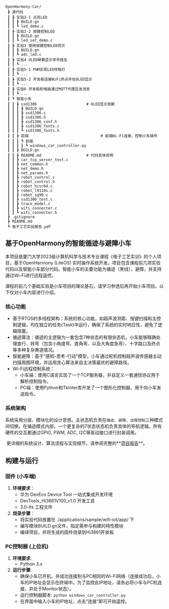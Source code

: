 ```
OpenHarmony-Car/
 ┣ 源代码
 ┃ ┣ 实验2-1 点亮LED
 ┃ ┃ ┣ BUILD.gn
 ┃ ┃ ┗ led_demo.c
 ┃ ┣ 实验2-2 按键控制LED
 ┃ ┃ ┣ BUILD.gn
 ┃ ┃ ┗ led_set_demo.c
 ┃ ┣ 实验3 使用按键控制LED亮灭
 ┃ ┃ ┣ BUILD.gn
 ┃ ┃ ┗ adc_led.c
 ┃ ┣ 实验4 OLED屏幕显示学号姓名
 ┃ ┃ ┗ ...
 ┃ ┣ 实验5-1 PWM实现LED呼吸灯
 ┃ ┃ ┗ ...
 ┃ ┣ 实验5-2 开发板连接WiFi热点并在OLED显示
 ┃ ┃ ┗ ...
 ┃ ┣ 实验6 开发板和电脑通过MQTT代理互发消息
 ┃ ┃ ┗ ...
 ┃ ┗ 智能小车
 ┃ ┃ ┣ ssd1306						# OLED显示依赖
 ┃ ┃ ┃ ┣ BUILD.gn
 ┃ ┃ ┃ ┣ ssd1306.c
 ┃ ┃ ┃ ┣ ssd1306.h
 ┃ ┃ ┃ ┣ ssd1306_conf.h
 ┃ ┃ ┃ ┣ ssd1306_fonts.c
 ┃ ┃ ┃ ┗ ssd1306_fonts.h
 ┃ ┃ ┣ 前端								 # 前端Wi-Fi连接、控制小车插件
 ┃ ┃ ┃ ┗ 前端
 ┃ ┃ ┃ ┃ ┗ windows_car_controller.py
 ┃ ┃ ┣ BUILD.gn
 ┃ ┃ ┣ README.md					# 代码具体说明
 ┃ ┃ ┣ car_tcp_server_test.c
 ┃ ┃ ┣ net_common.h
 ┃ ┃ ┣ net_demo.h
 ┃ ┃ ┣ net_params.h
 ┃ ┃ ┣ robot_control.c
 ┃ ┃ ┣ robot_control.h
 ┃ ┃ ┣ robot_hcsr04.c
 ┃ ┃ ┣ robot_l9110s.c
 ┃ ┃ ┣ robot_sg90.c
 ┃ ┃ ┣ ssd1306_test.c
 ┃ ┃ ┣ trace_model.c
 ┃ ┃ ┣ wifi_connecter.c
 ┃ ┃ ┗ wifi_connecter.h
 ┣ .gitignore
 ┣ README.md
 ┗ 电子工艺实验报告.pdf
```



## 基于OpenHarmony的智能循迹与避障小车

​	本项目是厦门大学2023级计算机科学与技术专业课程《电子工艺实训》的个人项目，基于OpenHarmony (LiteOS) 实时操作系统开发。项目包含课程前几项实验代码以及智能小车部分代码。智能小车的主要功能为循迹（黑线），避障，并支持通过Wi-Fi进行远程遥控。

​	课程的前几个基础实验是小车项目的理论基石，请学习参透后再开始小车项目。以下仅对小车内容进行介绍。

### 核心功能

- 基于RTOS的多线程架构：系统的核心功能，如超声波测距、按键扫描和主控制逻辑，均在独立的任务(Task)中运行，确保了系统的实时响应性，避免了逻辑阻塞。
- 循迹算法：循迹的主逻辑为一套包含7种状态的有限状态机，小车能够精确处理直行、转弯（包含小角度弯、直角弯、以及大角度急弯）、十字路口及终点等多种复杂赛道情况。
- 智能避障：基于“感知-思考-行动”模型，小车通过舵机控制超声波传感器主动扫描周围环境，并运用贪心算法来自主决策最优的避障路径。
- Wi-Fi远程控制系统：
  - 小车端：使用C语言实现了一个TCP服务器，并自定义一套通信协议用于解析控制指令。
  - PC端：使用Python和Tkinter库开发了一个图形化控制器，用于向小车发送指令。

### 系统架构

​	系统采用分层、模块化的设计思想。主状态机负责在`循迹`、`避障`、`远程控制`三种模式间切换。在循迹模式内部，一个更复杂的7状态状态机负责具体的导航逻辑。所有硬件的交互都通过GPIO, PWM, ADC, I2C等驱动接口进行封装调用。

​	更详细的系统设计、算法流程与实现细节，请参阅完整的**[项目报告](https://github.com/Yowe05m/OpenHarmony-car/blob/main/%E7%94%B5%E5%AD%90%E5%B7%A5%E8%89%BA%E5%AE%9E%E9%AA%8C%E6%8A%A5%E5%91%8A.pdf)**。

## 构建与运行

### 固件 (小车端)

1. **环境要求**：
   - 华为 DevEco Device Tool 一站式集成开发环境
   - DevTools_Hi3861V100_v1.0 开发工具
   - 3.0-lts 工程文件
2. **烧录步骤**：
   - 将实验代码放置在 ./applications/sample/wifi-iot/app/ 下
   - 编写模块BUILD.gn文件，指定需参与构建的特性模块
   - 编译项目，并将生成的固件烧录到Hi3861开发板

### PC控制器 (上位机)

1. **环境要求**:
   - Python 3.x
2. **运行步骤**:
   - 确保小车已开机，并成功连接到与PC相同的Wi-Fi网络（连接成功后，小车的IP地址会显示在终端中。为了监控此IP地址，请务必将小车与PC机连接，并处于Monitor状态）。
   - 运行控制器脚本: `python windows_car_controller.py`
   - 在界面中输入小车的IP地址，点击“连接”即可开始遥控。